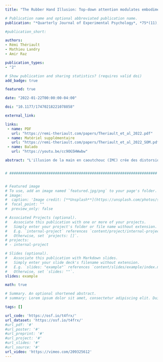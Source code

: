 ```yaml
---
title: "The Rubber Hand Illusion: Top-down attention modulates embodiment"

# Publication name and optional abbreviated publication name.
publication: "*Quarterly Journal of Experimental Psychology*, *75*(11), 2129-2148. <a href='https://doi.org/10.1177/17470218221078858' target='_blank' rel='noopener noreferrer'>doi.org/10.1177/17470218221078858</a>"

#publication_short: 

authors:
- Rémi Thériault
- Mathieu Landry
- Amir Raz

publication_types:
- "2"

# Show publication and sharing statistics? (requires valid doi)
add_badge: true

featured: true

date: "2022-01-22T00:00:00-04:00"

doi: "10.1177/17470218221078858"

external_link: 

links: 
 - name: PDF
   url: "https://remi-theriault.com/papers/Theriault_et_al_2022.pdf"
 - name: Matériel supplémentaire
   url: "https://remi-theriault.com/papers/Theriault_et_al_2022_SOM.pdf"
 - name: Balado
   url: "https://youtu.be/cc9OG5HWwbw"

abstract: "L'illusion de la main en caoutchouc (IMC) crée des distorsions de la propriété du corps grâce à l'intégration multimodale d'entrées somatosensorielles et visuelles. Cette illusion repose en grande partie sur des mécanismes ascendants (intégration multisensorielle et perceptive automatique). Cependant, la contribution relative des facteurs descendants, tels que les processus contrôlés impliquant une régulation attentionnelle, reste incertaine. Suite à des travaux antérieurs qui mettent en évidence l'influence putative de la cognition d'ordre supérieur dans l'IMC, nous avons cherché à examiner plus en détail comment les modulations de la charge de la mémoire de travail et des instructions de tâche - deux conditions engageant des processus cognitifs descendants - influencent l'expérience de l'IMC, comme indexé par un certain nombre de dimensions psychométriques. S'appuyant sur une analyse factorielle exploratoire pour évaluer cette phénoménologie au sein de l'IMC, nos résultats confirment l'influence des processus mentaux descendants d'ordre supérieur. Alors que l'instruction de la tâche modulait fortement l'incarnation de la main de caoutchouc, la charge cognitive altérait la dimension affective de l'IMC. Nos résultats corroborent que les processus descendants façonnent la phénoménologie de l'IMC et annoncent de nouvelles façons d'améliorer le contrôle expérimental sur l'IMC."


# ####################################################################


# Featured image
# To use, add an image named `featured.jpg/png` to your page's folder. 
# image:
#  caption: 'Image credit: [**Unsplash**](https://unsplash.com/photos/s9CC2SKySJM)'
#  focal_point: ""
#  preview_only: false

# Associated Projects (optional).
#   Associate this publication with one or more of your projects.
#   Simply enter your project's folder or file name without extension.
#   E.g. `internal-project` references `content/project/internal-project/index.md`.
#   Otherwise, set `projects: []`.
# projects:
# - internal-project

# Slides (optional).
#   Associate this publication with Markdown slides.
#   Simply enter your slide deck's filename without extension.
#   E.g. `slides: "example"` references `content/slides/example/index.md`.
#   Otherwise, set `slides: ""`.
slides: example

math: true

# Summary. An optional shortened abstract.
# summary: Lorem ipsum dolor sit amet, consectetur adipiscing elit. Duis posuere tellus ac convallis placerat. Proin tincidunt magna sed ex sollicitudin condimentum.

tags: []

url_code: 'https://osf.io/t4frx/'
url_dataset: 'https://osf.io/t4frx/'
#url_pdf: '#'
#url_poster: '#'
#url_preprint: '#'
#url_project: '#'
#url_slides: '#'
#url_source: '#'
url_video: 'https://vimeo.com/209325612'
---
```

